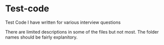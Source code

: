 Test-code
=========

Test Code I have written for various interview questions

There are limited descriptions in some of the files but not most. The folder names should be fairly explanitory.
